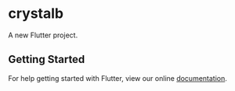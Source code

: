 # crystalb

A new Flutter project.

## Getting Started

For help getting started with Flutter, view our online
[documentation](https://flutter.io/).
